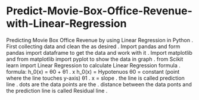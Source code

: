# Predict-Movie-Box-Office-Revenue-with-Linear-Regression
Predicting Movie Box Office Revenue by using Linear Regression in Python .
First collecting data and clean the as desired .
Import pandas and form pandas import dataframe to get the data and work with it .
Import matplotlib and from matplotlib import pyplot to show the data in graph .
from Scikit learn import Linear Regression to calculate Linear Regression formula .
formula: h_0(x) = θ0 + θ1 . x 
h_0(x) = Hypotenuos 
θ0 = constant (point where the line touches y-axis) 
θ1 . x = slope .
the line is called prediction line .
dots are the data points are the .
distance between the data ponts and the prediction line is called Residual line .
